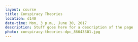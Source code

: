 ```yaml
---
layout: course
title: Conspiracy Theories
location: d140
date-time: Mon, 3 p.m., June 30, 2017
description: Stuff goes here for a description of the page
photo: conspiracy-theories-dpc_86643301.jpg
---
```


